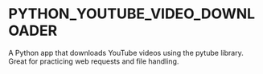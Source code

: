# PYTHON_YOUTUBE_VIDEO_DOWNLOADER
A Python app that downloads YouTube videos using the pytube library. Great for practicing web requests and file handling.
